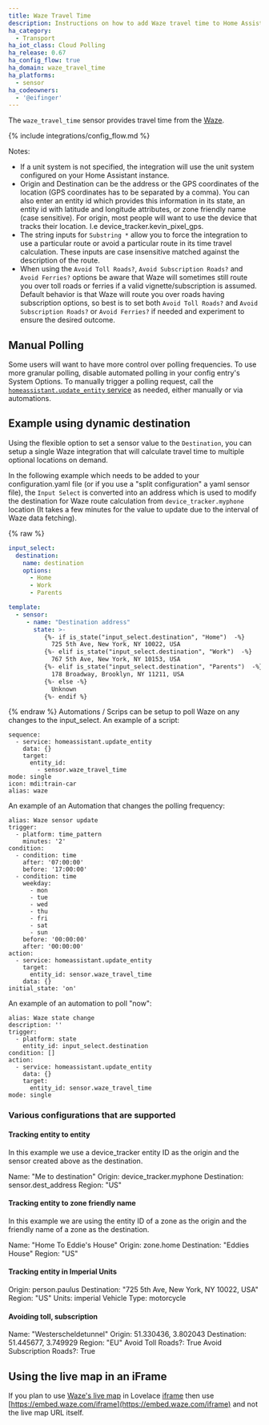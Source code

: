 ```yaml
---
title: Waze Travel Time
description: Instructions on how to add Waze travel time to Home Assistant.
ha_category:
  - Transport
ha_iot_class: Cloud Polling
ha_release: 0.67
ha_config_flow: true
ha_domain: waze_travel_time
ha_platforms:
  - sensor
ha_codeowners:
  - '@eifinger'
---
```


The `waze_travel_time` sensor provides travel time from the [Waze](https://www.waze.com/).

{% include integrations/config_flow.md %}

Notes:

- If a unit system is not specified, the integration will use the unit system configured on your Home Assistant instance.
- Origin and Destination can be the address or the GPS coordinates of the location (GPS coordinates has to be separated by a comma). You can also enter an entity id which provides this information in its state, an entity id with latitude and longitude attributes, or zone friendly name (case sensitive). For origin, most people will want to use the device that tracks their location. I.e device_tracker.kevin_pixel_gps.
- The string inputs for `Substring *` allow you to force the integration to use a particular route or avoid a particular route in its time travel calculation. These inputs are case insensitive matched against the description of the route.
- When using the `Avoid Toll Roads?`, `Avoid Subscription Roads?` and `Avoid Ferries?` options be aware that Waze will sometimes still route you over toll roads or ferries if a valid vignette/subscription is assumed. Default behavior is that Waze will route you over roads having subscription options, so best is to set both `Avoid Toll Roads?` and `Avoid Subscription Roads?` or `Avoid Ferries?` if needed and experiment to ensure the desired outcome.

## Manual Polling

Some users will want to have more control over polling frequencies. To use more granular polling, disable automated polling in your config entry's System Options. To manually trigger a polling request, call the [`homeassistant.update_entity` service](/integrations/homeassistant/#service-homeassistantupdate_entity) as needed, either manually or via automations.

## Example using dynamic destination

Using the flexible option to set a sensor value to the `Destination`, you can setup a single Waze integration that will calculate travel time to multiple optional locations on demand.

In the following example which needs to be added to your configuration.yaml file (or if you use a "split configuration" a yaml sensor file), the `Input Select` is converted into an address which is used to modify the destination for Waze route calculation from `device_tracker.myphone` location (It takes a few minutes for the value to update due to the interval of Waze data fetching).

{% raw %}

```yaml
input_select:
  destination:
    name: destination
    options:
      - Home
      - Work
      - Parents

template:
  - sensor:
     - name: "Destination address"
       state: >-
          {%- if is_state("input_select.destination", "Home")  -%}
            725 5th Ave, New York, NY 10022, USA
          {%- elif is_state("input_select.destination", "Work")  -%}
            767 5th Ave, New York, NY 10153, USA
          {%- elif is_state("input_select.destination", "Parents")  -%}
            178 Broadway, Brooklyn, NY 11211, USA
          {%- else -%}
            Unknown
          {%- endif %}

```

{% endraw %}
Automations / Scrips can be setup to poll Waze on any changes to the input_select.
An example of a script:
```
sequence:
  - service: homeassistant.update_entity
    data: {}
    target:
      entity_id:
        - sensor.waze_travel_time
mode: single
icon: mdi:train-car
alias: waze
```
An example of an Automation that changes the polling frequency:
```
alias: Waze sensor update
trigger:
  - platform: time_pattern
    minutes: '2'
condition:
  - condition: time
    after: '07:00:00'
    before: '17:00:00'
  - condition: time
    weekday:
      - mon
      - tue
      - wed
      - thu
      - fri
      - sat
      - sun
    before: '00:00:00'
    after: '00:00:00'
action:
  - service: homeassistant.update_entity
    target:
      entity_id: sensor.waze_travel_time
    data: {}
initial_state: 'on'
```
An example of an automation to poll "now":
```
alias: Waze state change
description: ''
trigger:
  - platform: state
    entity_id: input_select.destination
condition: []
action:
  - service: homeassistant.update_entity
    data: {}
    target:
      entity_id: sensor.waze_travel_time
mode: single
```

### Various configurations that are supported

#### Tracking entity to entity

In this example we use a device_tracker entity ID as the origin and the sensor created above as the destination.

Name: "Me to destination"
Origin: device_tracker.myphone
Destination: sensor.dest_address
Region: "US"

#### Tracking entity to zone friendly name

In this example we are using the entity ID of a zone as the origin and the friendly name of a zone as the destination.

Name: "Home To Eddie's House"
Origin: zone.home
Destination: "Eddies House"
Region: "US"

#### Tracking entity in Imperial Units

Origin: person.paulus
Destination: "725 5th Ave, New York, NY 10022, USA"
Region: "US"
Units: imperial
Vehicle Type: motorcycle

#### Avoiding toll, subscription

Name: "Westerscheldetunnel"
Origin: 51.330436, 3.802043
Destination: 51.445677, 3.749929
Region: "EU"
Avoid Toll Roads?: True
Avoid Subscription Roads?: True  

## Using the live map in an iFrame

If you plan to use [Waze's live map](https://developers.google.com/waze/iframe/)
in Lovelace [iframe](/lovelace/iframe/) then use
[https://embed.waze.com/iframe](https://embed.waze.com/iframe) and not the live map URL itself.

